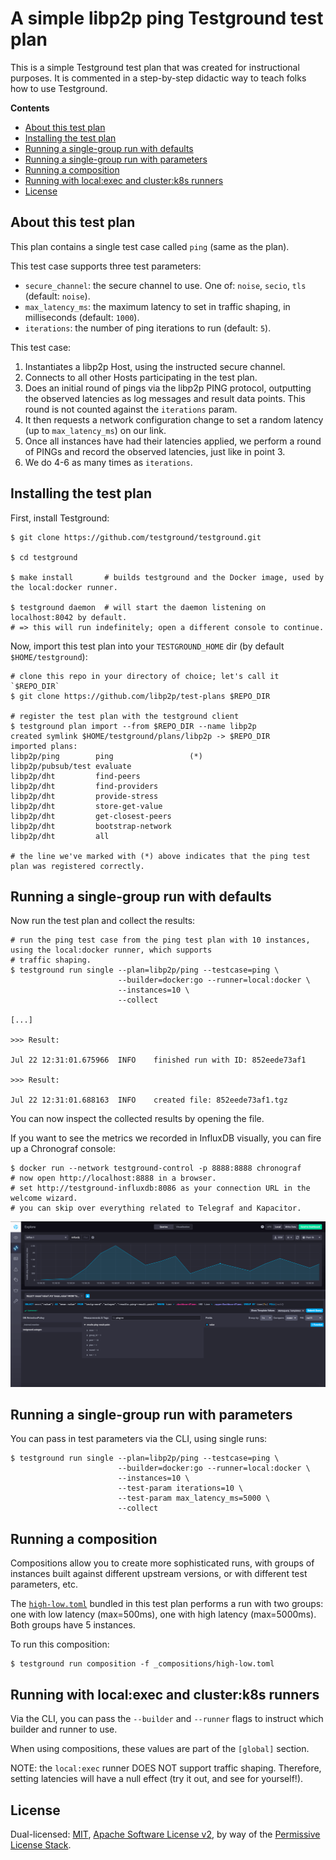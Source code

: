 # A simple libp2p ping Testground test plan

This is a simple Testground test plan that was created for instructional purposes.
It is commented in a step-by-step didactic way to teach folks how to use Testground.

**Contents**

<!-- START doctoc generated TOC please keep comment here to allow auto update -->
<!-- DON'T EDIT THIS SECTION, INSTEAD RE-RUN doctoc TO UPDATE -->


- [About this test plan](#about-this-test-plan)
- [Installing the test plan](#installing-the-test-plan)
- [Running a single-group run with defaults](#running-a-single-group-run-with-defaults)
- [Running a single-group run with parameters](#running-a-single-group-run-with-parameters)
- [Running a composition](#running-a-composition)
- [Running with local:exec and cluster:k8s runners](#running-with-localexec-and-clusterk8s-runners)
- [License](#license)

<!-- END doctoc generated TOC please keep comment here to allow auto update -->

## About this test plan

This plan contains a single test case called `ping` (same as the plan).

This test case supports three test parameters:

* `secure_channel`: the secure channel to use. One of: `noise`, `secio`, `tls` (default: `noise`).
* `max_latency_ms`: the maximum latency to set in traffic shaping, in milliseconds (default: `1000`).
* `iterations`: the number of ping iterations to run (default: `5`).

This test case:

1. Instantiates a libp2p Host, using the instructed secure channel.
2. Connects to all other Hosts participating in the test plan.
3. Does an initial round of pings via the libp2p PING protocol, outputting the
   observed latencies as log messages and result data points. This round is not
   counted against the `iterations` param.
4. It then requests a network configuration change to set a random latency
   (up to `max_latency_ms`) on our link.
5. Once all instances have had their latencies applied, we perform a round of 
   PINGs and record the observed latencies, just like in point 3.
6. We do 4-6 as many times as `iterations`.

## Installing the test plan

First, install Testground:

```shell script
$ git clone https://github.com/testground/testground.git

$ cd testground

$ make install       # builds testground and the Docker image, used by the local:docker runner.

$ testground daemon  # will start the daemon listening on localhost:8042 by default.
# => this will run indefinitely; open a different console to continue.
```

Now, import this test plan into your `TESTGROUND_HOME` dir (by default `$HOME/testground`):

```shell script
# clone this repo in your directory of choice; let's call it `$REPO_DIR`
$ git clone https://github.com/libp2p/test-plans $REPO_DIR

# register the test plan with the testground client
$ testground plan import --from $REPO_DIR --name libp2p
created symlink $HOME/testground/plans/libp2p -> $REPO_DIR
imported plans:
libp2p/ping        ping                 (*)
libp2p/pubsub/test evaluate
libp2p/dht         find-peers
libp2p/dht         find-providers
libp2p/dht         provide-stress
libp2p/dht         store-get-value
libp2p/dht         get-closest-peers
libp2p/dht         bootstrap-network
libp2p/dht         all

# the line we've marked with (*) above indicates that the ping test plan was registered correctly.
```

## Running a single-group run with defaults

Now run the test plan and collect the results:

```shell script
# run the ping test case from the ping test plan with 10 instances, using the local:docker runner, which supports
# traffic shaping.
$ testground run single --plan=libp2p/ping --testcase=ping \
                        --builder=docker:go --runner=local:docker \
                        --instances=10 \
                        --collect

[...]

>>> Result:

Jul 22 12:31:01.675966	INFO	finished run with ID: 852eede73af1

>>> Result:

Jul 22 12:31:01.688163	INFO	created file: 852eede73af1.tgz
```

You can now inspect the collected results by opening the file.

If you want to see the metrics we recorded in InfluxDB visually, you can fire
up a Chronograf console:

```shell script
$ docker run --network testground-control -p 8888:8888 chronograf
# now open http://localhost:8888 in a browser.
# set http://testground-influxdb:8086 as your connection URL in the welcome wizard.
# you can skip over everything related to Telegraf and Kapacitor.
```

![](chronograf.png)

## Running a single-group run with parameters

You can pass in test parameters via the CLI, using single runs:

```shell script
$ testground run single --plan=libp2p/ping --testcase=ping \
                        --builder=docker:go --runner=local:docker \
                        --instances=10 \
                        --test-param iterations=10 \
                        --test-param max_latency_ms=5000 \ 
                        --collect
```

## Running a composition

Compositions allow you to create more sophisticated runs, with groups of instances
built against different upstream versions, or with different test parameters, etc.

The [`high-low.toml`](_compositions/high-low.toml) bundled in this test plan performs a run
with two groups: one with low latency (max=500ms), one with high latency (max=5000ms).
Both groups have 5 instances. 

To run this composition:

```shell script
$ testground run composition -f _compositions/high-low.toml
```

## Running with local:exec and cluster:k8s runners

Via the CLI, you can pass the `--builder` and `--runner` flags to instruct which
builder and runner to use.

When using compositions, these values are part of the `[global]` section.

NOTE: the `local:exec` runner DOES NOT support traffic shaping. Therefore,
setting latencies will have a null effect (try it out, and see for yourself!).

## License

Dual-licensed: [MIT](../LICENSE-MIT), [Apache Software License v2](../LICENSE-APACHE), by way of the
[Permissive License Stack](https://protocol.ai/blog/announcing-the-permissive-license-stack/).